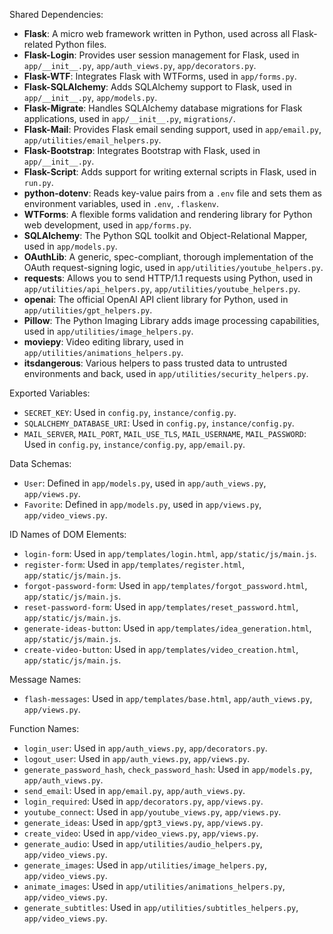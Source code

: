 Shared Dependencies:

- **Flask**: A micro web framework written in Python, used across all Flask-related Python files.
- **Flask-Login**: Provides user session management for Flask, used in `app/__init__.py`, `app/auth_views.py`, `app/decorators.py`.
- **Flask-WTF**: Integrates Flask with WTForms, used in `app/forms.py`.
- **Flask-SQLAlchemy**: Adds SQLAlchemy support to Flask, used in `app/__init__.py`, `app/models.py`.
- **Flask-Migrate**: Handles SQLAlchemy database migrations for Flask applications, used in `app/__init__.py`, `migrations/`.
- **Flask-Mail**: Provides Flask email sending support, used in `app/email.py`, `app/utilities/email_helpers.py`.
- **Flask-Bootstrap**: Integrates Bootstrap with Flask, used in `app/__init__.py`.
- **Flask-Script**: Adds support for writing external scripts in Flask, used in `run.py`.
- **python-dotenv**: Reads key-value pairs from a `.env` file and sets them as environment variables, used in `.env`, `.flaskenv`.
- **WTForms**: A flexible forms validation and rendering library for Python web development, used in `app/forms.py`.
- **SQLAlchemy**: The Python SQL toolkit and Object-Relational Mapper, used in `app/models.py`.
- **OAuthLib**: A generic, spec-compliant, thorough implementation of the OAuth request-signing logic, used in `app/utilities/youtube_helpers.py`.
- **requests**: Allows you to send HTTP/1.1 requests using Python, used in `app/utilities/api_helpers.py`, `app/utilities/youtube_helpers.py`.
- **openai**: The official OpenAI API client library for Python, used in `app/utilities/gpt_helpers.py`.
- **Pillow**: The Python Imaging Library adds image processing capabilities, used in `app/utilities/image_helpers.py`.
- **moviepy**: Video editing library, used in `app/utilities/animations_helpers.py`.
- **itsdangerous**: Various helpers to pass trusted data to untrusted environments and back, used in `app/utilities/security_helpers.py`.

Exported Variables:
- `SECRET_KEY`: Used in `config.py`, `instance/config.py`.
- `SQLALCHEMY_DATABASE_URI`: Used in `config.py`, `instance/config.py`.
- `MAIL_SERVER`, `MAIL_PORT`, `MAIL_USE_TLS`, `MAIL_USERNAME`, `MAIL_PASSWORD`: Used in `config.py`, `instance/config.py`, `app/email.py`.

Data Schemas:
- `User`: Defined in `app/models.py`, used in `app/auth_views.py`, `app/views.py`.
- `Favorite`: Defined in `app/models.py`, used in `app/views.py`, `app/video_views.py`.

ID Names of DOM Elements:
- `login-form`: Used in `app/templates/login.html`, `app/static/js/main.js`.
- `register-form`: Used in `app/templates/register.html`, `app/static/js/main.js`.
- `forgot-password-form`: Used in `app/templates/forgot_password.html`, `app/static/js/main.js`.
- `reset-password-form`: Used in `app/templates/reset_password.html`, `app/static/js/main.js`.
- `generate-ideas-button`: Used in `app/templates/idea_generation.html`, `app/static/js/main.js`.
- `create-video-button`: Used in `app/templates/video_creation.html`, `app/static/js/main.js`.

Message Names:
- `flash-messages`: Used in `app/templates/base.html`, `app/auth_views.py`, `app/views.py`.

Function Names:
- `login_user`: Used in `app/auth_views.py`, `app/decorators.py`.
- `logout_user`: Used in `app/auth_views.py`, `app/views.py`.
- `generate_password_hash`, `check_password_hash`: Used in `app/models.py`, `app/auth_views.py`.
- `send_email`: Used in `app/email.py`, `app/auth_views.py`.
- `login_required`: Used in `app/decorators.py`, `app/views.py`.
- `youtube_connect`: Used in `app/youtube_views.py`, `app/views.py`.
- `generate_ideas`: Used in `app/gpt3_views.py`, `app/views.py`.
- `create_video`: Used in `app/video_views.py`, `app/views.py`.
- `generate_audio`: Used in `app/utilities/audio_helpers.py`, `app/video_views.py`.
- `generate_images`: Used in `app/utilities/image_helpers.py`, `app/video_views.py`.
- `animate_images`: Used in `app/utilities/animations_helpers.py`, `app/video_views.py`.
- `generate_subtitles`: Used in `app/utilities/subtitles_helpers.py`, `app/video_views.py`.